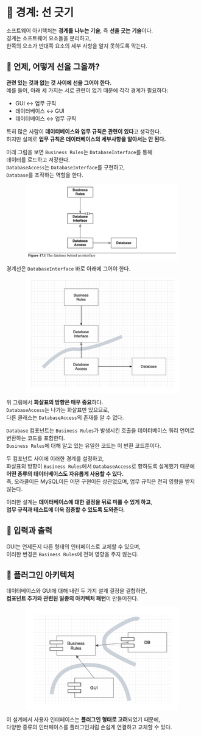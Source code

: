 # 📕 경계: 선 긋기

소프트웨어 아키텍처는 **경계를 나누는 기술**, 즉 **선을 긋는 기술**이다.  
경계는 소프트웨어 요소들을 분리하고,  
한쪽의 요소가 반대쪽 요소의 세부 사항을 알지 못하도록 막는다.

## 📗 언제, 어떻게 선을 그을까?

**관련 있는 것과 없는 것 사이에 선을 그어야 한다.**  
예를 들어, 아래 세 가지는 서로 관련이 없기 때문에 각각 경계가 필요하다:

- GUI ↔ 업무 규칙  
- 데이터베이스 ↔ GUI  
- 데이터베이스 ↔ 업무 규칙  

특히 많은 사람이 **데이터베이스와 업무 규칙은 관련이 있다**고 생각한다.  
하지만 실제로 **업무 규칙은 데이터베이스의 세부사항을 알아서는 안 된다.**


아래 그림을 보면 `Business Rules`는 `DatabaseInterface`를 통해  
데이터를 로드하고 저장한다.  
`DatabaseAccess`는 `DatabaseInterface`를 구현하고,  
`Database`를 조작하는 역할을 한다.

<img src="../Clean Architecture-로버트.C 마틴/img/17_1.png" alt="설명" width="400" style="display: block; margin: auto;">

경계선은 `DatabaseInterface` 바로 아래에 그어야 한다.

<img src="../Clean Architecture-로버트.C 마틴/img/17_2.png" alt="이미지 출처 : https://hwannny.tistory.com/36" width="400" style="display: block; margin: auto;">

위 그림에서 **화살표의 방향은 매우 중요**하다.  
`DatabaseAccess`는 나가는 화살표만 있으므로,  
다른 클래스는 `DatabaseAccess`의 존재를 알 수 없다.

`Database` 컴포넌트는 `Business Rules`가 발생시킨 호출을 데이터베이스 쿼리 언어로 변환하는 코드를 포함한다.  
`Business Rules`에 대해 알고 있는 유일한 코드는 이 반환 코드뿐이다.

두 컴포넌트 사이에 이러한 경계를 설정하고,  
화살표의 방향이 `Business Rules`에서 `DatabaseAccess`로 향하도록 설계했기 때문에 **어떤 종류의 데이터베이스도 자유롭게 사용할 수 있다.**  
즉, 오라클이든 MySQL이든 어떤 구현이든 상관없으며, 업무 규칙은 전혀 영향을 받지 않는다.

이러한 설계는 **데이터베이스에 대한 결정을 뒤로 미룰 수 있게 하고**,  
**업무 규칙과 테스트에 더욱 집중할 수 있도록 도와준다.**

## 📗 입력과 출력
GUI는 언제든지 다른 형태의 인터페이스로 교체할 수 있으며,  
이러한 변경은 `Business Rules`에 전혀 영향을 주지 않는다.


## 📗 플러그인 아키텍처

데이터베이스와 GUI에 대해 내린 두 가지 설계 결정을 결합하면,  
**컴포넌트 추가와 관련된 일종의 아키텍처 패턴**이 만들어진다.

<img src="../Clean Architecture-로버트.C 마틴/img/17_3.png" alt="이미지 출처 : https://hwannny.tistory.com/36" width="400" style="display: block; margin: auto;">

이 설계에서 사용자 인터페이스는 **플러그인 형태로 고려**되었기 때문에,  
다양한 종류의 인터페이스를 플러그인처럼 손쉽게 연결하고 교체할 수 있다.